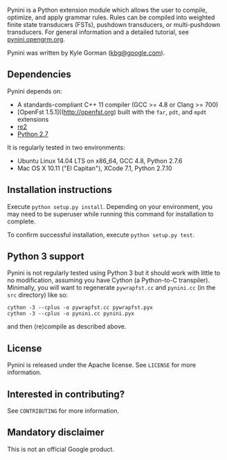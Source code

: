 Pynini is a Python extension module which allows the user to compile, optimize,
and apply grammar rules. Rules can be compiled into weighted finite state
transducers (FSTs), pushdown transducers, or multi-pushdown transducers. For
general information and a detailed tutorial, see
[pynini.opengrm.org](http://pynini.opengrm.org).

Pynini was written by Kyle Gorman ([kbg@google.com](mailto:kbg@google.com)).

## Dependencies

Pynini depends on:

* A standards-compliant C++ 11 compiler (GCC >= 4.8 or Clang >= 700)
* [OpenFst 1.5.1]((http://openfst.org) built with the `far`, `pdt`, and `mpdt`
  extensions
* [re2](http:://github.com/google/re2)
* [Python 2.7](https://www.python.org)

It is regularly tested in two environments:

* Ubuntu Linux 14.04 LTS on x86\_64, GCC 4.8, Python 2.7.6
* Mac OS X 10.11 ("El Capitan"), XCode 7.1, Python 2.7.10

## Installation instructions

Execute `python setup.py install`. Depending on your environment, you may need
to be superuser while running this command for installation to complete.

To confirm successful installation, execute `python setup.py test`.

## Python 3 support

Pynini is not regularly tested using Python 3 but it should work with little to no modification, assuming you have Cython (a Python-to-C transpiler). Minimally, you will want to regenerate `pywrapfst.cc` and `pynini.cc` (in the `src` directory) like so:

    cython -3 --cplus -o pywrapfst.cc pywrapfst.pyx
    cython -3 --cplus -o pynini.cc pynini.pyx

and then (re)compile as described above.

## License

Pynini is released under the Apache license. See `LICENSE` for more information.

## Interested in contributing?

See `CONTRIBUTING` for more information.

## Mandatory disclaimer

This is not an official Google product.
